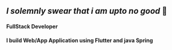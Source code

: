 ## *I solemnly swear that i am upto no good* 🧙

#### FullStack Developer

#### I build Web/App Application using Flutter and java Spring
